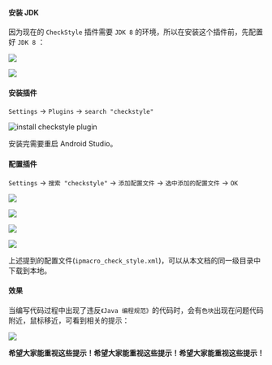 #### 安装 JDK

因为现在的 `CheckStyle` 插件需要 `JDK 8` 的环境，所以在安装这个插件前，先配置好 `JDK 8` ：

![](http://7xrgtg.com1.z0.glb.clouddn.com/16-3-23/63810028.jpg)

![](http://7xrgtg.com1.z0.glb.clouddn.com/16-3-23/15891011.jpg)

#### 安装插件

`Settings` -> `Plugins` -> `search "checkstyle"`

![install checkstyle plugin](http://7xrgtg.com1.z0.glb.clouddn.com/16-3-22/87531921.jpg)

安装完需要重启 Android Studio。

#### 配置插件

`Settings` -> `搜索 "checkstyle"` -> `添加配置文件` -> `选中添加的配置文件` -> `OK`

![](http://7xrgtg.com1.z0.glb.clouddn.com/16-3-22/39560181.jpg)

![](http://7xrgtg.com1.z0.glb.clouddn.com/16-3-22/13025907.jpg)

![](http://7xrgtg.com1.z0.glb.clouddn.com/16-3-22/58247160.jpg)

![](http://7xrgtg.com1.z0.glb.clouddn.com/16-3-22/23598285.jpg)

上述提到的配置文件(`ipmacro_check_style.xml`)，可以从本文档的同一级目录中下载到本地。

#### 效果

当编写代码过程中出现了违反`《Java 编程规范》`的代码时，会有`色块`出现在问题代码附近，鼠标移近，可看到相关的提示：

![](http://7xrgtg.com1.z0.glb.clouddn.com/16-3-22/41283927.jpg)

**希望大家能重视这些提示！希望大家能重视这些提示！希望大家能重视这些提示！**